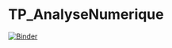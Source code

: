 # TP_AnalyseNumerique
[![Binder](https://mybinder.org/badge_logo.svg)](https://mybinder.org/v2/gh/farahjbara/TP_AnalyseNumerique/master)

